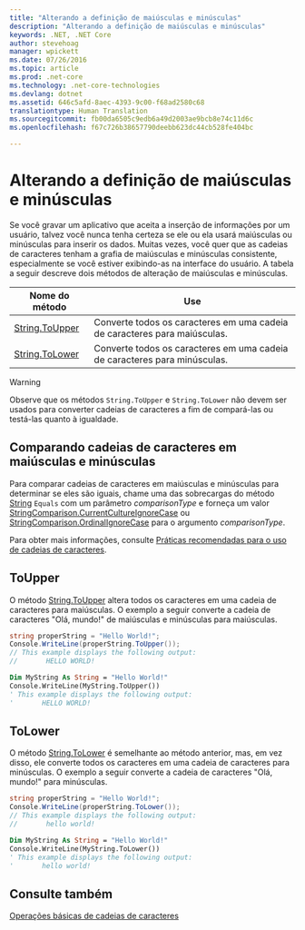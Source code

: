 ```yaml
---
title: "Alterando a definição de maiúsculas e minúsculas"
description: "Alterando a definição de maiúsculas e minúsculas"
keywords: .NET, .NET Core
author: stevehoag
manager: wpickett
ms.date: 07/26/2016
ms.topic: article
ms.prod: .net-core
ms.technology: .net-core-technologies
ms.devlang: dotnet
ms.assetid: 646c5afd-8aec-4393-9c00-f68ad2580c68
translationtype: Human Translation
ms.sourcegitcommit: fb00da6505c9edb6a49d2003ae9bcb8e74c11d6c
ms.openlocfilehash: f67c726b38657790deebb623dc44cb528fe404bc

---
```


# <a name="changing-case"></a>Alterando a definição de maiúsculas e minúsculas

Se você gravar um aplicativo que aceita a inserção de informações por um usuário, talvez você nunca tenha certeza se ele ou ela usará maiúsculas ou minúsculas para inserir os dados. Muitas vezes, você quer que as cadeias de caracteres tenham a grafia de maiúsculas e minúsculas consistente, especialmente se você estiver exibindo-as na interface do usuário. A tabela a seguir descreve dois métodos de alteração de maiúsculas e minúsculas.

Nome do método | Use
----------- | ---
[String.ToUpper](xref:System.String.ToUpper) | Converte todos os caracteres em uma cadeia de caracteres para maiúsculas.
[String.ToLower](xref:System.String.ToLower) | Converte todos os caracteres em uma cadeia de caracteres para minúsculas.

> [!WARNING]  
> Observe que os métodos `String.ToUpper` e `String.ToLower` não devem ser usados para converter cadeias de caracteres a fim de compará-las ou testá-las quanto à igualdade. 

## <a name="comparing-strings-of-mixed-case"></a>Comparando cadeias de caracteres em maiúsculas e minúsculas

Para comparar cadeias de caracteres em maiúsculas e minúsculas para determinar se eles são iguais, chame uma das sobrecargas do método [String](xref:System) `Equals` com um parâmetro *comparisonType* e forneça um valor [StringComparison.CurrentCultureIgnoreCase](xref:System.StringComparison.CurrentCultureIgnoreCase) ou [StringComparison.OrdinalIgnoreCase](xref:System.StringComparison.OrdinalIgnoreCase) para o argumento *comparisonType*. 

Para obter mais informações, consulte [Práticas recomendadas para o uso de cadeias de caracteres](best-practices.md). 

## <a name="toupper"></a>ToUpper

O método [String.ToUpper](xref:System.String.ToUpper) altera todos os caracteres em uma cadeia de caracteres para maiúsculas. O exemplo a seguir converte a cadeia de caracteres "Olá, mundo!" de maiúsculas e minúsculas para maiúsculas.

```csharp
string properString = "Hello World!";
Console.WriteLine(properString.ToUpper());
// This example displays the following output:
//       HELLO WORLD!
```

```vb
Dim MyString As String = "Hello World!"
Console.WriteLine(MyString.ToUpper())
' This example displays the following output:
'       HELLO WORLD!
```

## <a name="tolower"></a>ToLower

O método [String.ToLower](xref:System.String.ToLower) é semelhante ao método anterior, mas, em vez disso, ele converte todos os caracteres em uma cadeia de caracteres para minúsculas. O exemplo a seguir converte a cadeia de caracteres "Olá, mundo!" para minúsculas.

```csharp
string properString = "Hello World!";
Console.WriteLine(properString.ToLower());
// This example displays the following output:
//       hello world!
```

```vb
Dim MyString As String = "Hello World!"
Console.WriteLine(MyString.ToLower())
' This example displays the following output:
'       hello world!
```

## <a name="see-also"></a>Consulte também

[Operações básicas de cadeias de caracteres](basic-string-operations.md)



<!--HONumber=Nov16_HO4-->


